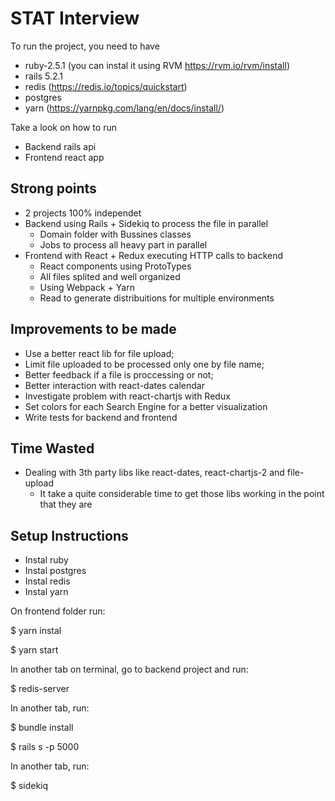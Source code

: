 # STAT Interview

To run the project, you need to have

- ruby-2.5.1 (you can instal it using RVM https://rvm.io/rvm/install)
- rails 5.2.1
- redis (https://redis.io/topics/quickstart)
- postgres
- yarn (https://yarnpkg.com/lang/en/docs/install/)

Take a look on how to run
- Backend rails api
- Frontend react app

## Strong points
- 2 projects 100% independet
- Backend using Rails + Sidekiq to process the file in parallel
  - Domain folder with Bussines classes
  - Jobs to process all heavy part in parallel
- Frontend with React + Redux executing HTTP calls to backend
  - React components using ProtoTypes
  - All files splited and well organized
  - Using Webpack + Yarn
  - Read to generate distribuitions for multiple environments

## Improvements to be made
- Use a better react lib for file upload;
- Limit file uploaded to be processed only one by file name;
- Better feedback if a file is proccessing or not;
- Better interaction with react-dates calendar
- Investigate problem with react-chartjs with Redux
- Set colors for each Search Engine for a better visualization
- Write tests for backend and frontend

## Time Wasted
- Dealing with 3th party libs like react-dates, react-chartjs-2 and file-upload
  - It take a quite considerable time to get those libs working in the point that they are

## Setup Instructions
- Instal ruby
- Instal postgres
- Instal redis
- Instal yarn

On frontend folder run:

$ yarn instal

$ yarn start

In another tab on terminal, go to backend project and run:

$ redis-server

In another tab, run:

$ bundle install

$ rails s -p 5000

In another tab, run:

$ sidekiq
